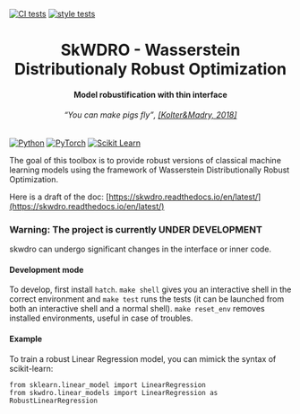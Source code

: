 [![CI tests](https://github.com/iutzeler/skwdro/actions/workflows/test.yml/badge.svg?branch=dev)](https://github.com/iutzeler/skwdro/actions/workflows/test.yml)
[![style tests](https://github.com/iutzeler/skwdro/actions/workflows/style.yml/badge.svg)](https://github.com/iutzeler/skwdro/actions/workflows/style.yml)

<div align="center">
  <h1>SkWDRO - Wasserstein Distributionaly Robust Optimization</h1>
  <h4>Model robustification with thin interface</h4>
  <h6><q cite="https://adversarial-ml-tutorial.org/introduction">You can make pigs fly</q>, <a href="https://adversarial-ml-tutorial.org/introduction">[Kolter&Madry, 2018]</a></h6>
</div>

[![Python](https://img.shields.io/badge/Python-blue?logo=python&logoColor=yellow&style=for-the-badge)](https://www.python.org)
[![PyTorch](https://img.shields.io/badge/PyTorch-purple?logo=PyTorch&style=for-the-badge)](https://pytorch.org/)
[![Scikit Learn](https://img.shields.io/badge/ScikitLearn-red?logo=scikit-learn&style=for-the-badge)](https://scikit-learn.org)



The goal of this toolbox is to provide robust versions of classical machine learning models using the framework of Wasserstein Distributionally Robust Optimization.

Here is a draft of the doc: [https://skwdro.readthedocs.io/en/latest/](https://skwdro.readthedocs.io/en/latest/)

### Warning: The project is currently UNDER DEVELOPMENT 

skwdro can undergo significant changes in the interface or inner code. 

#### Development mode

To develop, first install `hatch`. `make shell` gives you an interactive shell in the correct environment and `make test` runs the tests (it can be launched from both an interactive shell and a normal shell).
`make reset_env` removes installed environments, useful in case of troubles.

#### Example

To train a robust Linear Regression model, you can mimick the syntax of scikit-learn:
```
from sklearn.linear_model import LinearRegression
from skwdro.linear_models import LinearRegression as RobustLinearRegression
```
